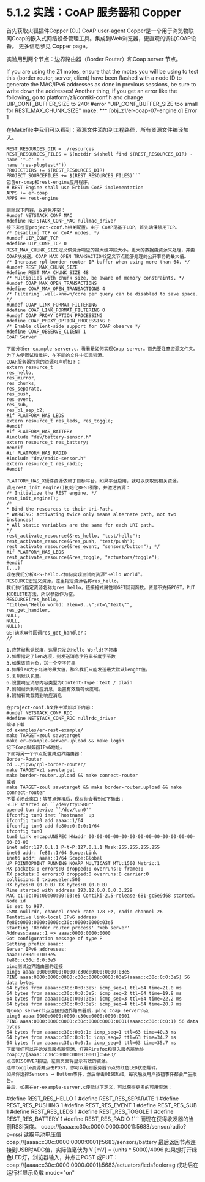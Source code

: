 # 5.1.2 实践：CoAP 服务器和 Copper

首先获取火狐插件Copper (Cu) CoAP user-agent
Copper是一个用于浏览物联网Coap的嵌入式网络设备管理工具。集成到Web浏览器，更直观的调试COAP设备。
更多信息参见 Copper page。

实验用到两个节点：边界路由器（Border Router）和Coap server 节点。

If you are using the Z1 motes, ensure that the motes you will be using to
test this (border router, server, client) have been flashed with a node ID
to generate the MAC/IPv6 addresses as done in previous sessions, be
sure to write down the addresses! Another thing, if you get an error like
the following, go to platform/z1/contiki-conf.h and change
UIP_CONF_BUFFER_SIZE to 240:
#error "UIP_CONF_BUFFER_SIZE too small for REST_MAX_CHUNK_SIZE"
make: *** [obj_z1/er-coap-07-engine.o] Error 1

在Makefile中我们可以看到：资源文件添加到工程路径，所有资源文件编译加入。
```
REST_RESOURCES_DIR = ./resources
REST_RESOURCES_FILES = $(notdir $(shell find $(REST_RESOURCES_DIR) -name '*.c' ! -
name 'res-plugtest*'))
PROJECTDIRS += $(REST_RESOURCES_DIR)
PROJECT_SOURCEFILES += $(REST_RESOURCES_FILES)```
包含er-coap和rest-engine应用程序。
# REST Engine shall use Erbium CoAP implementation
APPS += er-coap
APPS += rest-engine

删除以下内容，以避免冲突：
#undef NETSTACK_CONF_MAC
#define NETSTACK_CONF_MAC nullmac_driver
接下来检查project-conf.h相关配置。由于 CoAP是基于UDP，首先确保禁用TCP。
/* Disabling TCP on CoAP nodes. */
#undef UIP_CONF_TCP
#define UIP_CONF_TCP 0
REST_MAX_CHUNK_SIZE定义供资源响应的最大缓冲区大小。更大的数据由资源来处理，并由COAP块发送。COAP_MAX_OPEN_TRANSACTIONS定义节点能够处理的公开事务的最大值。
/* Increase rpl-border-router IP-buffer when using more than 64. */
#undef REST_MAX_CHUNK_SIZE
#define REST_MAX_CHUNK_SIZE 48
/* Multiplies with chunk size, be aware of memory constraints. */
#undef COAP_MAX_OPEN_TRANSACTIONS
#define COAP_MAX_OPEN_TRANSACTIONS 4
/* Filtering .well-known/core per query can be disabled to save space. */
#undef COAP_LINK_FORMAT_FILTERING
#define COAP_LINK_FORMAT_FILTERING 0
#undef COAP_PROXY_OPTION_PROCESSING
#define COAP_PROXY_OPTION_PROCESSING 0
/* Enable client-side support for COAP observe */
#define COAP_OBSERVE_CLIENT 1
CoAP Server

下面分析er-example-server.c，看看是如何实现Coap server。首先要注意资源文件夹。 为了方便调试和维护，在不同的文件中实现资源。
COAP服务器包含的资源可声明如下：
extern resource_t
res_hello,
res_mirror,
res_chunks,
res_separate,
res_push,
res_event,
res_sub,
res_b1_sep_b2;
#if PLATFORM_HAS_LEDS
extern resource_t res_leds, res_toggle;
#endif
#if PLATFORM_HAS_BATTERY
#include "dev/battery-sensor.h"
extern resource_t res_battery;
#endif
#if PLATFORM_HAS_RADIO
#include "dev/radio-sensor.h"
extern resource_t res_radio;
#endif

PLATFORM_HAS_X硬件资源依赖于目标平台，如果平台启用，就可以获取到相关资源。
调用rest_init_engine()初始化REST引擎，并激活资源：
/* Initialize the REST engine. */
rest_init_engine();
/*
* Bind the resources to their Uri-Path.
* WARNING: Activating twice only means alternate path, not two instances!
* All static variables are the same for each URI path.
*/
rest_activate_resource(&res_hello, "test/hello");
rest_activate_resource(&res_push, "test/push");
rest_activate_resource(&res_event, "sensors/button"); */
#if PLATFORM_HAS_LEDS
rest_activate_resource(&res_toggle, "actuators/toggle");
#endif
(...)
现在我们分析RES-hello.c如何实现测试的资源“Hello World”。
RESOURCE宏定义资源，这里指定资源名称res_hello，
我们执行指定资源名称为res_hello，链接格式属性和GET回调函数。资源不支持POST，PUT和DELETE方法，所以参数作为空。
RESOURCE(res_hello,
"title=\"Hello world: ?len=0..\";rt=\"Text\"",
res_get_handler,
NULL,
NULL,
NULL);
GET请求事件回调res_get_handler：
//

1.应答帧默认长度，这里只发送Hello World!字符串 
2.如果指定了len选项，则发送消息字符串长度字节数
3.如果该值为负，送一个空字符串
4.如果len大于允许的最大值，那么我们只能发送最大默认lenght值。
5.复制默认长度。
6.设置响应消息内容类型为Content-Type：text / plain
7.附加帧头到响应消息，设置有效载荷长度域。
8.附加有效载荷到响应消息

在project-conf.h文件中添加以下内容：
#undef NETSTACK_CONF_RDC
#define NETSTACK_CONF_RDC nullrdc_driver
编译下载
cd examples/er-rest-example/
make TARGET=zoul savetarget
make er-example-server.upload && make login
记下Coap服务器IPv6地址。
下面将另一个节点配置成边界路由器：
Border-Router
cd ../ipv6/rpl-border-router/
make TARGET=z1 savetarget
make border-router.upload && make connect-router
或者
make TARGET=zoul savetarget && make border-router.upload && make connect-router
不要关闭此窗口！等节点连接后，现在你会看到如下输出：
SLIP started on ``/dev/ttyUSB0''
opened tun device ``/dev/tun0''
ifconfig tun0 inet `hostname` up
ifconfig tun0 add aaaa::1/64
ifconfig tun0 add fe80::0:0:0:1/64
ifconfig tun0
tun0 Link encap:UNSPEC HWaddr 00-00-00-00-00-00-00-00-00-00-00-00-00-00-00-00
inet addr:127.0.1.1 P-t-P:127.0.1.1 Mask:255.255.255.255
inet6 addr: fe80::1/64 Scope:Link
inet6 addr: aaaa::1/64 Scope:Global
UP POINTOPOINT RUNNING NOARP MULTICAST MTU:1500 Metric:1
RX packets:0 errors:0 dropped:0 overruns:0 frame:0
TX packets:0 errors:0 dropped:0 overruns:0 carrier:0
collisions:0 txqueuelen:500
RX bytes:0 (0.0 B) TX bytes:0 (0.0 B)
Rime started with address 193.12.0.0.0.0.3.229
MAC c1:0c:00:00:00:00:03:e5 Contiki-2.5-release-681-gc5e9d68 started. Node id
is set to 997.
CSMA nullrdc, channel check rate 128 Hz, radio channel 26
Tentative link-local IPv6 address fe80:0000:0000:0000:c30c:0000:0000:03e5
Starting 'Border router process' 'Web server'
Address:aaaa::1 => aaaa:0000:0000:0000
Got configuration message of type P
Setting prefix aaaa::
Server IPv6 addresses:
aaaa::c30c:0:0:3e5
fe80::c30c:0:0:3e5
ping测试边界路由器的连接
ping6 aaaa:0000:0000:0000:c30c:0000:0000:03e5
PING aaaa:0000:0000:0000:c30c:0000:0000:03e5(aaaa::c30c:0:0:3e5) 56 data bytes
64 bytes from aaaa::c30c:0:0:3e5: icmp_seq=1 ttl=64 time=21.0 ms
64 bytes from aaaa::c30c:0:0:3e5: icmp_seq=2 ttl=64 time=19.8 ms
64 bytes from aaaa::c30c:0:0:3e5: icmp_seq=3 ttl=64 time=22.2 ms
64 bytes from aaaa::c30c:0:0:3e5: icmp_seq=4 ttl=64 time=20.7 ms
等Coap server节点连接到边界路由器后，ping Coap server节点
ping6 aaaa:0000:0000:0000:c30c:0000:0000:0001
PING aaaa:0000:0000:0000:c30c:0000:0000:0001(aaaa::c30c:0:0:1) 56 data bytes
64 bytes from aaaa::c30c:0:0:1: icmp_seq=1 ttl=63 time=40.3 ms
64 bytes from aaaa::c30c:0:0:1: icmp_seq=2 ttl=63 time=34.2 ms
64 bytes from aaaa::c30c:0:0:1: icmp_seq=3 ttl=63 time=35.7 ms
下面我们可以开始发现服务器资源，打开Firefox和键入服务器地址
coap://[aaaa::c30c:0000:0000:0001]:5683/
点击DISCOVER按钮，左侧页面将显示有效的资源。
选中toggle资源并点击POST，你可以看到服务器节点的红色LED状态翻转。
如果你选择Sensors → Button事件，然后单击OBSERVE，每次触发用户按钮事件都会产生报告。
最后，如果在er-example-server.c使能以下定义，可以获得更多的可用资源：
```
#define REST_RES_HELLO 1
#define REST_RES_SEPARATE 1
#define REST_RES_PUSHING 1
#define REST_RES_EVENT 1
#define REST_RES_SUB 1
#define REST_RES_LEDS 1
#define REST_RES_TOGGLE 1
#define REST_RES_BATTERY 1
#define REST_RES_RADIO 1```
而现在获得收发器的当前RSSI强度。
coap://[aaaa::c30c:0000:0000:0001]:5683/sensor/radio?p=rssi
读取电池电压值
coap://[aaaa::c30c:0000:0000:0001]:5683/sensors/battery
最后返回节点连接到USB时ADC值，实际值毫伏为
V [mV] = (units * 5000)/4096
如果想打开绿色LED灯，浏览器输入，并点击POST 或PUT：
coap://[aaaa::c30c:0000:0000:0001]:5683/actuators/leds?color=g
成功后在运行栏显示负载
mode="on"